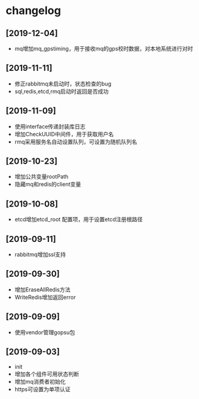 # changelog

## [2019-12-04]

- mq增加mq_gpstiming，用于接收mq的gps校时数据，对本地系统进行对时

## [2019-11-11]

- 修正rabbitmq未启动时，状态检查的bug
- sql,redis,etcd,rmq启动时返回是否成功

## [2019-11-09]

- 使用interface传递封装库日志
- 增加CheckUUID中间件，用于获取用户名
- rmq采用服务名自动设置队列，可设置为随机队列名

## [2019-10-23]

- 增加公共变量rootPath
- 隐藏mq和redis的client变量

## [2019-10-08]

- etcd增加etcd_root 配置项，用于设置etcd注册根路径

## [2019-09-11]

- rabbitmq增加ssl支持

## [2019-09-30]

- 增加EraseAllRedis方法
- WriteRedis增加返回error

## [2019-09-09]

- 使用vendor管理gopsu包

## [2019-09-03]

- init
- 增加各个组件可用状态判断
- 增加mq消费者初始化
- https可设置为单项认证
